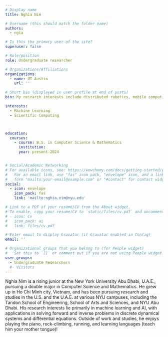 ```yaml
---
# Display name
title: Nghia Nim

# Username (this should match the folder name)
authors:
  - ngia

# Is this the primary user of the site?
superuser: false

# Role/position
role: Undergraduate researcher

# Organizations/Affiliations
organizations:
  - name: UT Austin
    url: ''

# Short bio (displayed in user profile at end of posts)
bio: My research interests include distributed robotics, mobile computing and programmable matter.

interests:
  - Machine Learning
  - Scientific Computing



education:
  courses:
    - course: B.S. in Computer Science & Mathematics
      institution: 
      year: present-2024


# Social/Academic Networking
# For available icons, see: https://wowchemy.com/docs/getting-started/page-builder/#icons
#   For an email link, use "fas" icon pack, "envelope" icon, and a link in the
#   form "mailto:your-email@example.com" or "#contact" for contact widget.
social:
  - icon: envelope
    icon_pack: fas
    link: 'mailto:nghia.nim@nyu.edu'

# Link to a PDF of your resume/CV from the About widget.
# To enable, copy your resume/CV to `static/files/cv.pdf` and uncomment the lines below.
# - icon: cv
#   icon_pack: ai
#   link: files/cv.pdf

# Enter email to display Gravatar (if Gravatar enabled in Config)
email: ''

# Organizational groups that you belong to (for People widget)
#   Set this to `[]` or comment out if you are not using People widget.
user_groups:
  - Undergraduate Researchers
  #- Visitors
---
```


Nghia Nim is a rising junior at the New York University Abu Dhabi, U.A.E., pursuing a double major in Computer Science and Mathematics. He grew up in Ho Chi Minh city, Vietnam, and has been pursuing research and studies in the U.S. and the U.A.E. at various NYU campuses, including the Tandon School of Engineering, School of Arts and Sciences, and NYU Abu Dhabi. His research interests lie primarily in machine learning and AI, with applications in solving forward and inverse problems in discrete dynamical systems and differential equations. Outside of work and studies, he enjoys playing the piano, rock-climbing, running, and learning languages (teach him your mother tongue)!

